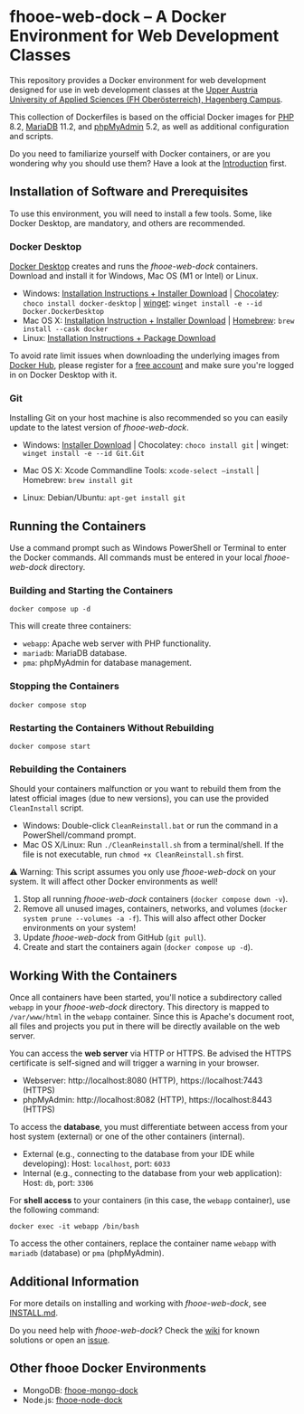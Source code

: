 # fhooe-web-dock – A Docker Environment for Web Development Classes

This repository provides a Docker environment for web development designed for use in web development classes at the [Upper Austria University of Applied Sciences (FH Oberösterreich), Hagenberg Campus](https://www.fh-ooe.at/en/hagenberg-campus/).

This collection of Dockerfiles is based on the official Docker images for [PHP](https://hub.docker.com/_/php/) 8.2, [MariaDB](https://hub.docker.com/_/mariadb) 11.2, and [phpMyAdmin](https://hub.docker.com/_/phpmyadmin) 5.2, as well as additional configuration and scripts.

Do you need to familiarize yourself with Docker containers, or are you wondering why you should use them? Have a look at the [Introduction](https://www.docker.com/resources/what-container/) first.

## Installation of Software and Prerequisites

To use this environment, you will need to install a few tools. Some, like Docker Desktop, are mandatory, and others are recommended.

### Docker Desktop

[Docker Desktop](https://www.docker.com/products/docker-desktop/) creates and runs the *fhooe-web-dock* containers. Download and install it for Windows, Mac OS (M1 or Intel) or Linux. 

- Windows: [Installation Instructions + Installer Download](https://docs.docker.com/desktop/install/windows-install/) | [Chocolatey](https://chocolatey.org/): `choco install docker-desktop` | [winget](https://winget.run/): `winget install -e --id Docker.DockerDesktop`
- Mac OS X: [Installation Instruction + Installer Download](https://docs.docker.com/desktop/install/mac-install/) | [Homebrew](https://brew.sh/): `brew install --cask docker`
- Linux: [Installation Instructions + Package Download](https://docs.docker.com/desktop/install/linux-install/)

To avoid rate limit issues when downloading the underlying images from [Docker Hub](https://hub.docker.com/), please register for a [free account](https://hub.docker.com/signup) and make sure you're logged in on Docker Desktop with it.

### Git

Installing Git on your host machine is also recommended so you can easily update to the latest version of *fhooe-web-dock*.

- Windows: [Installer Download](https://gitforwindows.org/) | Chocolatey: `choco install git` | winget: `winget install -e --id Git.Git`

- Mac OS X: Xcode Commandline Tools: `xcode-select –install` | Homebrew: `brew install git`

- Linux: Debian/Ubuntu: `apt-get install git`

## Running the Containers

Use a command prompt such as Windows PowerShell or Terminal to enter the Docker commands. All commands must be entered in your local *fhooe-web-dock* directory.

### Building and Starting the Containers

```shell
docker compose up -d
```

This will create three containers:

- `webapp`: Apache web server with PHP functionality.
- `mariadb`: MariaDB database.
- `pma`: phpMyAdmin for database management.

### Stopping the Containers

```shell
docker compose stop
```

### Restarting the Containers Without Rebuilding

```shell
docker compose start
```

### Rebuilding the Containers

Should your containers malfunction or you want to rebuild them from the latest official images (due to new versions), you can use the provided `CleanInstall` script.

- Windows: Double-click `CleanReinstall.bat` or run the command in a PowerShell/command prompt.
- Mac OS X/Linux: Run `./CleanReinstall.sh` from a terminal/shell. If the file is not executable, run `chmod +x CleanReinstall.sh` first.

:warning: Warning: This script assumes you only use *fhooe-web-dock* on your system. It will affect other Docker environments as well!

1. Stop all running *fhooe-web-dock* containers (`docker compose down -v`).
2. Remove all unused images, containers, networks, and volumes (`docker system prune --volumes -a -f`). This will also affect other Docker environments on your system!
3. Update *fhooe-web-dock* from GitHub (`git pull`).
4. Create and start the containers again (`docker compose up -d`).

## Working With the Containers

Once all containers have been started, you'll notice a subdirectory called `webapp` in your *fhooe-web-dock* directory. This directory is mapped to `/var/www/html` in the `webapp` container. Since this is Apache's document root, all files and projects you put in there will be directly available on the web server.

You can access the **web server** via HTTP or HTTPS. Be advised the HTTPS certificate is self-signed and will trigger a warning in your browser.

- Webserver: http://localhost:8080 (HTTP), https://localhost:7443 (HTTPS)
- phpMyAdmin: http://localhost:8082 (HTTP), https://localhost:8443 (HTTPS)

To access the **database**, you must differentiate between access from your host system (external) or one of the other containers (internal).

- External (e.g., connecting to the database from your IDE while developing): Host: `localhost`, port: `6033`
- Internal (e.g., connecting to the database from your web application): Host: `db`, port: `3306`

For **shell access** to your containers (in this case, the `webapp` container), use the following command:

```shell
docker exec -it webapp /bin/bash
```

To access the other containers, replace the container name `webapp` with `mariadb` (database) or `pma` (phpMyAdmin).

## Additional Information

For more details on installing and working with *fhooe-web-dock*, see [INSTALL.md](INSTALL.md).

Do you need help with *fhooe-web-dock*? Check the [wiki](https://github.com/Digital-Media/fhooe-web-dock/wiki) for known solutions or open an [issue](https://github.com/Digital-Media/fhooe-web-dock/issues).

## Other fhooe Docker Environments

- MongoDB: [fhooe-mongo-dock](https://github.com/Digital-Media/fhooe-mongo-dock)
- Node.js: [fhooe-node-dock](https://github.com/Digital-Media/fhooe-node-dock)
